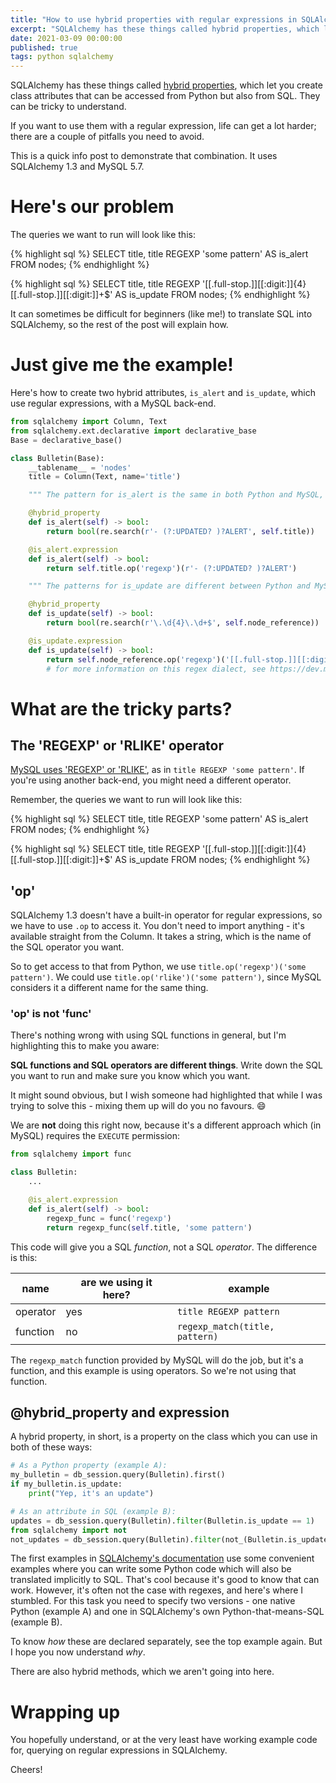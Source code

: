 ```yaml
---
title: "How to use hybrid properties with regular expressions in SQLAlchemy"
excerpt: "SQLAlchemy has these things called hybrid properties, which let you create class attributes that can be accessed from Python but also from SQL. They can be tricky to understand."
date: 2021-03-09 00:00:00
published: true
tags: python sqlalchemy
---
```


SQLAlchemy has these things called [hybrid properties](https://docs.sqlalchemy.org/en/13/orm/extensions/hybrid.html), which let you create class attributes that can be accessed from Python but also from SQL. They can be tricky to understand.

If you want to use them with a regular expression, life can get a lot harder; there are a couple of pitfalls you need to avoid.

This is a quick info post to demonstrate that combination. It uses SQLAlchemy 1.3 and MySQL 5.7.

# Here's our problem

The queries we want to run will look like this:

{% highlight sql %}
SELECT title,
title REGEXP 'some pattern' AS is_alert
FROM nodes;
{% endhighlight %}

{% highlight sql %}
SELECT title,
title REGEXP '[[.full-stop.]][[:digit:]]{4}[[.full-stop.]][[:digit:]]+$' AS is_update
FROM nodes;
{% endhighlight %}

It can sometimes be difficult for beginners (like me!) to translate SQL into SQLAlchemy, so the rest of the post will explain how.


# Just give me the example!

Here's how to create two hybrid attributes, `is_alert` and `is_update`, which use regular expressions, with a MySQL back-end.

```python
from sqlalchemy import Column, Text
from sqlalchemy.ext.declarative import declarative_base
Base = declarative_base()

class Bulletin(Base):
    __tablename__ = 'nodes'
    title = Column(Text, name='title')

    """ The pattern for is_alert is the same in both Python and MySQL, so could be a class constant """

    @hybrid_property
    def is_alert(self) -> bool:
        return bool(re.search(r'- (?:UPDATED? )?ALERT', self.title))

    @is_alert.expression
    def is_alert(self) -> bool:
        return self.title.op('regexp')(r'- (?:UPDATED? )?ALERT')

    """ The patterns for is_update are different between Python and MySQL as they use different regex dialects """

    @hybrid_property
    def is_update(self) -> bool:
        return bool(re.search(r'\.\d{4}\.\d+$', self.node_reference))

    @is_update.expression
    def is_update(self) -> bool:
        return self.node_reference.op('regexp')('[[.full-stop.]][[:digit:]]{4}[[.full-stop.]][[:digit:]]+$')
        # for more information on this regex dialect, see https://dev.mysql.com/doc/refman/5.7/en/regexp.html
```

# What are the tricky parts?

## The 'REGEXP' or 'RLIKE' operator

[MySQL uses 'REGEXP' or 'RLIKE'](https://dev.mysql.com/doc/refman/5.7/en/regexp.html), as in `title REGEXP 'some pattern'`. If you're using another back-end, you might need a different operator.

Remember, the queries we want to run will look like this:

{% highlight sql %}
SELECT title,
title REGEXP 'some pattern' AS is_alert
FROM nodes;
{% endhighlight %}

{% highlight sql %}
SELECT title,
title REGEXP '[[.full-stop.]][[:digit:]]{4}[[.full-stop.]][[:digit:]]+$' AS is_update
FROM nodes;
{% endhighlight %}

## 'op'

SQLAlchemy 1.3 doesn't have a built-in operator for regular expressions, so we have to use `.op` to access it. You don't need to import anything - it's available straight from the Column. It takes a string, which is the name of the SQL operator you want.

So to get access to that from Python, we use `title.op('regexp')('some pattern')`. We could use `title.op('rlike')('some pattern')`, since MySQL considers it a different name for the same thing.

### 'op' is not 'func'

There's nothing wrong with using SQL functions in general, but I'm highlighting this to make you aware:

**SQL functions and SQL operators are different things**. Write down the SQL you want to run and make sure you know which you want.

It might sound obvious, but I wish someone had highlighted that while I was trying to solve this - mixing them up will do you no favours. 😄

We are **not** doing this right now, because it's a different approach which (in MySQL) requires the `EXECUTE` permission:

```python
from sqlalchemy import func

class Bulletin:
    ...

    @is_alert.expression
    def is_alert(self) -> bool:
        regexp_func = func('regexp')
        return regexp_func(self.title, 'some pattern')

```

This code will give you a SQL _function_, not a SQL _operator_. The difference is this:

| name | are we using it here? | example |
|-|-----------------------|---------|
| operator | yes | `title REGEXP pattern` |
| function | no  | `regexp_match(title, pattern)` |

The `regexp_match` function provided by MySQL will do the job, but it's a function, and this example is using operators. So we're not using that function.


## @hybrid_property and expression

A hybrid property, in short, is a property on the class which you can use in both of these ways:

```python
# As a Python property (example A):
my_bulletin = db_session.query(Bulletin).first()
if my_bulletin.is_update:
    print("Yep, it's an update")

# As an attribute in SQL (example B):
updates = db_session.query(Bulletin).filter(Bulletin.is_update == 1)
from sqlalchemy import not
not_updates = db_session.query(Bulletin).filter(not_(Bulletin.is_update))
```

The first examples in [SQLAlchemy's documentation](https://docs.sqlalchemy.org/en/13/orm/extensions/hybrid.html) use some convenient examples where you can write some Python code which will also be translated implicitly to SQL. That's cool because it's good to know that can work. However, it's often not the case with regexes, and here's where I stumbled. For this task you need to specify two versions - one native Python (example A) and one in SQLAlchemy's own Python-that-means-SQL (example B).

To know _how_ these are declared separately, see the top example again. But I hope you now understand _why_.

There are also hybrid methods, which we aren't going into here.


# Wrapping up

You hopefully understand, or at the very least have working example code for, querying on regular expressions in SQLAlchemy.

Cheers!
